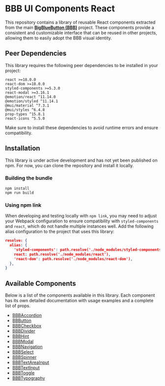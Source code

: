 # BBB UI Components React

This repository contains a library of reusable React components extracted from the main [**BigBlueButton (BBB)**](https://github.com/bigbluebutton/bigbluebutton) project. These components provide a consistent and customizable interface that can be reused in other projects, allowing them to easily adopt the BBB visual identity.


## Peer Dependencies

This library requires the following peer dependencies to be installed in your project:

```
react >=18.0.0
react-dom >=18.0.0
styled-components >=5.3.0
react-modal >=3.16.1
@emotion/react ^11.14.0
@emotion/styled ^11.14.1
@mui/material ^7.3.1
@mui/styles ^6.4.8
prop-types ^15.8.1
react-icons ^5.5.0
```

Make sure to install these dependencies to avoid runtime errors and ensure compatibility.

## Installation

This library is under active development and has not yet been published on npm. For now, you can clone the repository and install it locally.

### Building the bundle

```
npm install
npm run build
```

### Using npm link

When developing and testing locally with `npm link`, you may need to adjust your Webpack configuration to ensure compatibility with `styled-components` and `react`, which do not handle multiple instances well. Add the following alias configuration to the project that uses this library:

```json
resolve: {
  alias: {
    'styled-components': path.resolve('./node_modules/styled-components'),
    react: path.resolve('./node_modules/react'),
    'react-dom': path.resolve('./node_modules/react-dom'),
  },
}
```

## Available Components

Below is a list of the components available in this library. Each component has its own detailed documentation with usage examples and a complete list of props.

- [BBBAccordion](./src/components/Accordion/README.md)
- [BBButton](./src/components/Button/README.md)
- [BBBCheckbox](./src/components/Checkbox/README.md)
- [BBBDivider](./src/components/Divider/README.md)
- [BBBHint](./src/components/Hint/README.md)
- [BBBModal](./src/components/Modal//README.md)
- [BBBNavigation](./src/components/Navigation/README.md)
- [BBBSelect](./src/components/Select/README.md)
- [BBBSpinner](./src/components/Spinner//README.md)
- [BBBTextAreaInput](./src/components/TextAreaInput/README.md)
- [BBBTextInput](./src/components/TextInput/README.md)
- [BBBToggle](./src/components/Toggle/README.md)
- [BBBTypography](./src/components/Typography/README.md)
